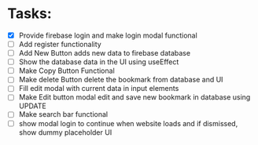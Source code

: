 # Tasks:
- [x] Provide firebase login and make login modal functional
- [ ] Add register functionality
- [ ] Add New Button adds new data to firebase database
- [ ] Show the database data in the UI using useEffect
- [ ] Make Copy Button Functional
- [ ] Make delete Button delete the bookmark from database and UI
- [ ] Fill edit modal with current data in input elements
- [ ] Make Edit button modal edit and save new bookmark in database using UPDATE
- [ ] Make search bar functional
- [ ] show modal login to continue when website loads and if dismissed, show dummy placeholder UI